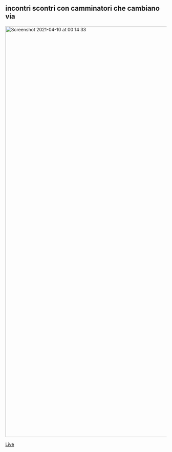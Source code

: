 ## incontri scontri con camminatori che cambiano via

<img width="1280" alt="Screenshot 2021-04-10 at 00 14 33" src="https://user-images.githubusercontent.com/63911437/114246104-11edbc80-9992-11eb-9338-8a5ed5d2b737.png">

[Live](https://editor.p5js.org/lfaraci/full/QCQ4eUJIW)
